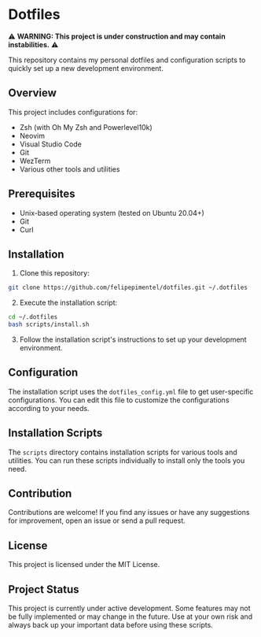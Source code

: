 # Dotfiles

⚠️ **WARNING: This project is under construction and may contain instabilities.** ⚠️

This repository contains my personal dotfiles and configuration scripts to quickly set up a new development environment.

## Overview

This project includes configurations for:

- Zsh (with Oh My Zsh and Powerlevel10k)
- Neovim
- Visual Studio Code
- Git
- WezTerm
- Various other tools and utilities

## Prerequisites

- Unix-based operating system (tested on Ubuntu 20.04+)
- Git
- Curl

## Installation

1. Clone this repository:

```bash
git clone https://github.com/felipepimentel/dotfiles.git ~/.dotfiles
```

2. Execute the installation script:

```bash
cd ~/.dotfiles
bash scripts/install.sh
```

3. Follow the installation script's instructions to set up your development environment.

## Configuration

The installation script uses the `dotfiles_config.yml` file to get user-specific configurations. You can edit this file to customize the configurations according to your needs.

## Installation Scripts

The `scripts` directory contains installation scripts for various tools and utilities. You can run these scripts individually to install only the tools you need.

## Contribution

Contributions are welcome! If you find any issues or have any suggestions for improvement, open an issue or send a pull request.

## License

This project is licensed under the MIT License.

## Project Status

This project is currently under active development. Some features may not be fully implemented or may change in the future. Use at your own risk and always back up your important data before using these scripts.